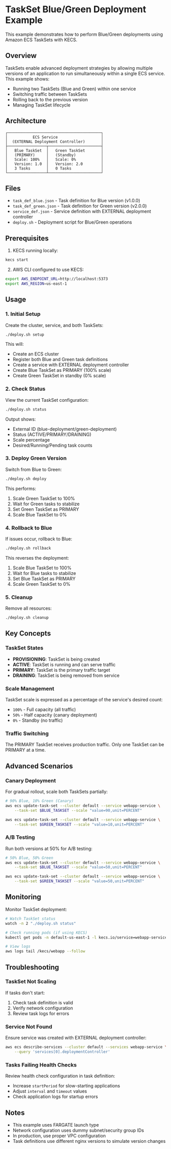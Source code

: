 # TaskSet Blue/Green Deployment Example

This example demonstrates how to perform Blue/Green deployments using Amazon ECS TaskSets with KECS.

## Overview

TaskSets enable advanced deployment strategies by allowing multiple versions of an application to run simultaneously within a single ECS service. This example shows:

- Running two TaskSets (Blue and Green) within one service
- Switching traffic between TaskSets
- Rolling back to the previous version
- Managing TaskSet lifecycle

## Architecture

```
┌─────────────────────────────────────────┐
│           ECS Service                   │
│  (EXTERNAL Deployment Controller)       │
├─────────────────┬───────────────────────┤
│   Blue TaskSet  │   Green TaskSet       │
│   (PRIMARY)     │   (Standby)           │
│   Scale: 100%   │   Scale: 0%           │
│   Version: 1.0  │   Version: 2.0        │
│   3 Tasks       │   0 Tasks             │
└─────────────────┴───────────────────────┘
```

## Files

- `task_def_blue.json` - Task definition for Blue version (v1.0.0)
- `task_def_green.json` - Task definition for Green version (v2.0.0)
- `service_def.json` - Service definition with EXTERNAL deployment controller
- `deploy.sh` - Deployment script for Blue/Green operations

## Prerequisites

1. KECS running locally:
```bash
kecs start
```

2. AWS CLI configured to use KECS:
```bash
export AWS_ENDPOINT_URL=http://localhost:5373
export AWS_REGION=us-east-1
```

## Usage

### 1. Initial Setup

Create the cluster, service, and both TaskSets:

```bash
./deploy.sh setup
```

This will:
- Create an ECS cluster
- Register both Blue and Green task definitions
- Create a service with EXTERNAL deployment controller
- Create Blue TaskSet as PRIMARY (100% scale)
- Create Green TaskSet in standby (0% scale)

### 2. Check Status

View the current TaskSet configuration:

```bash
./deploy.sh status
```

Output shows:
- External ID (blue-deployment/green-deployment)
- Status (ACTIVE/PRIMARY/DRAINING)
- Scale percentage
- Desired/Running/Pending task counts

### 3. Deploy Green Version

Switch from Blue to Green:

```bash
./deploy.sh deploy
```

This performs:
1. Scale Green TaskSet to 100%
2. Wait for Green tasks to stabilize
3. Set Green TaskSet as PRIMARY
4. Scale Blue TaskSet to 0%

### 4. Rollback to Blue

If issues occur, rollback to Blue:

```bash
./deploy.sh rollback
```

This reverses the deployment:
1. Scale Blue TaskSet to 100%
2. Wait for Blue tasks to stabilize
3. Set Blue TaskSet as PRIMARY
4. Scale Green TaskSet to 0%

### 5. Cleanup

Remove all resources:

```bash
./deploy.sh cleanup
```

## Key Concepts

### TaskSet States

- **PROVISIONING**: TaskSet is being created
- **ACTIVE**: TaskSet is running and can serve traffic
- **PRIMARY**: TaskSet is the primary traffic target
- **DRAINING**: TaskSet is being removed from service

### Scale Management

TaskSet scale is expressed as a percentage of the service's desired count:
- `100%` - Full capacity (all traffic)
- `50%` - Half capacity (canary deployment)
- `0%` - Standby (no traffic)

### Traffic Switching

The PRIMARY TaskSet receives production traffic. Only one TaskSet can be PRIMARY at a time.

## Advanced Scenarios

### Canary Deployment

For gradual rollout, scale both TaskSets partially:

```bash
# 90% Blue, 10% Green (Canary)
aws ecs update-task-set --cluster default --service webapp-service \
    --task-set $BLUE_TASKSET --scale "value=90,unit=PERCENT"

aws ecs update-task-set --cluster default --service webapp-service \
    --task-set $GREEN_TASKSET --scale "value=10,unit=PERCENT"
```

### A/B Testing

Run both versions at 50% for A/B testing:

```bash
# 50% Blue, 50% Green
aws ecs update-task-set --cluster default --service webapp-service \
    --task-set $BLUE_TASKSET --scale "value=50,unit=PERCENT"

aws ecs update-task-set --cluster default --service webapp-service \
    --task-set $GREEN_TASKSET --scale "value=50,unit=PERCENT"
```

## Monitoring

Monitor TaskSet deployment:

```bash
# Watch TaskSet status
watch -n 2 "./deploy.sh status"

# Check running pods (if using KECS)
kubectl get pods -n default-us-east-1 -l kecs.io/service=webapp-service

# View logs
aws logs tail /kecs/webapp --follow
```

## Troubleshooting

### TaskSet Not Scaling

If tasks don't start:
1. Check task definition is valid
2. Verify network configuration
3. Review task logs for errors

### Service Not Found

Ensure service was created with EXTERNAL deployment controller:
```bash
aws ecs describe-services --cluster default --services webapp-service \
    --query 'services[0].deploymentController'
```

### Tasks Failing Health Checks

Review health check configuration in task definition:
- Increase `startPeriod` for slow-starting applications
- Adjust `interval` and `timeout` values
- Check application logs for startup errors

## Notes

- This example uses FARGATE launch type
- Network configuration uses dummy subnet/security group IDs
- In production, use proper VPC configuration
- Task definitions use different nginx versions to simulate version changes